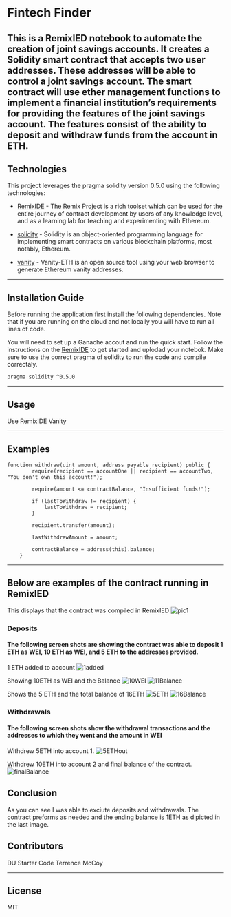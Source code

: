 # Fintech Finder
This is a RemixIED notebook to automate the creation of joint savings accounts. It creates a Solidity smart contract that accepts two user addresses. These addresses will be able to control a joint savings account. The smart contract will use ether management functions to implement a financial institution’s requirements for providing the features of the joint savings account. The features consist of the ability to deposit and withdraw funds from the account in ETH.
---

## Technologies

This project leverages the pragma solidity version 0.5.0 using the following technologies:

* [RemixIDE](https://remix.ethereum.org/) - The Remix Project is a rich toolset which can be used for the entire journey of contract development by users of any knowledge level, and as a learning lab for teaching and experimenting with Ethereum.

* [solidity](https://soliditylang.org/) - Solidity is an object-oriented programming language for implementing smart contracts on various blockchain platforms, most notably, Ethereum.

* [vanity](https://vanity-eth.tk/) - Vanity-ETH is an open source tool using your web browser to generate Ethereum vanity addresses.

---

## Installation Guide

Before running the application first install the following dependencies. Note that if you are running on the cloud and not locally you will have to run all lines of code.

You will need to set up a Ganache accout and run the quick start. Follow the instructions on the [RemixIDE](hhttps://remix.ethereum.org/) to get started and uplodad your notebok. Make sure to use the correct pragma of solidity to run the code and compile correctaly. 

```
pragma solidity ^0.5.0

```


---

## Usage

Use RemixIDE
Vanity 

---

## Examples
```
function withdraw(uint amount, address payable recipient) public {
        require(recipient == accountOne || recipient == accountTwo, "You don't own this account!");

        require(amount <= contractBalance, "Insufficient funds!");

        if (lastToWithdraw != recipient) {
            lastToWithdraw = recipient;
        }

        recipient.transfer(amount);

        lastWithdrawAmount = amount;

        contractBalance = address(this).balance;
    }

```

---

## Below are examples of the contract running in RemixIED

This displays that the contract was compiled in RemixIED
![pic1](./Exicution_Results/compiled.png)

### Deposits

#### The following screen shots are showing the contract was able to deposit 1 ETH as WEI, 10 ETH as WEI, and 5 ETH to the addresses provided. 

1 ETH added to account
![1added](./Exicution_Results/1.png)

Showing 10ETH as WEI and the Balance
![10WEI](./Exicution_Results/10ethWei.png)
![11Balance](./Exicution_Results/11balance.png)

Shows the 5 ETH and the total balance of 16ETH
![5ETH](./Exicution_Results/5eth.png)
![16Balance](./Exicution_Results/16balance.png)

### Withdrawals

#### The following screen shots show the withdrawal transactions and the addresses to which they went and the amount in WEI

Withdrew 5ETH into account 1. 
![5ETHout](./Exicution_Results/5with.png)

Withdrew 10ETH into account 2 and final balance of the contract.
![finalBalance](./Exicution_Results/finalBalance.png)

## Conclusion
As you can see I was able to exciute deposits and withdrawals. The contract preforms as needed and the ending balance is 1ETH as dipicted in the last image. 


## Contributors

DU Starter Code
Terrence McCoy


---

## License

MIT
